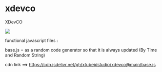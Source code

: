 # xdevco
XDevCO

[![](https://data.jsdelivr.com/v1/package/gh/xtubeidstudio/xdevco/badge)](https://www.jsdelivr.com/package/gh/xtubeidstudio/xdevco)

functional javascript files :

base.js = as a random code generator so that it is always updated (By Time and Random String)

cdn link ==> https://cdn.jsdelivr.net/gh/xtubeidstudio/xdevco@main/base.js
